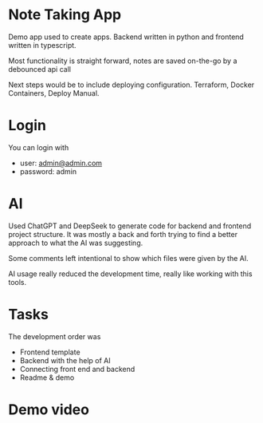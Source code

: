 # Note Taking App

Demo app used to create apps. Backend written in python and frontend written in typescript.

Most functionality is straight forward, notes are saved on-the-go by a debounced api call

Next steps would be to include deploying configuration. Terraform, Docker Containers, Deploy Manual.

# Login

You can login with

- user: admin@admin.com
- password: admin

# AI

Used ChatGPT and DeepSeek to generate code for backend and frontend project structure. It was mostly a back and forth trying to find a better approach to what the AI was suggesting.

Some comments left intentional to show which files were given by the AI.

AI usage really reduced the development time, really like working with this tools.

# Tasks

The development order was

- Frontend template
- Backend with the help of AI
- Connecting front end and backend
- Readme & demo

# Demo video
